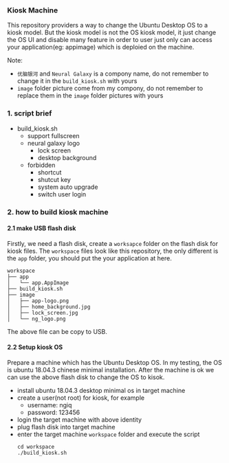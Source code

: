### Kiosk Machine

This repository providers a way to change the Ubuntu Desktop OS to a kiosk model. But the kiosk model is not the OS kiosk model, it just change the OS UI and disable many feature in order to user just only can access your application(eg: appimage) which is deploied on the machine. 

Note:
- `优脑银河` and `Neural Galaxy` is a compony name, do not remember to change it in the `build_kiosk.sh` with yours
- `image` folder picture come from my compony, do not remember to replace them in the `image` folder pictures with yours

### 1. script brief
- build_kiosk.sh
  - support fullscreen
  - neural galaxy logo
    - lock screen
    - desktop background
  - forbidden
    - shortcut
    - shutcut key
    - system auto upgrade
    - switch user login

### 2. how to build kiosk machine
#### 2.1 make USB flash disk

Firstly, we need a flash disk, create a `worksapce` folder on the flash disk for kiosk files. The `workspace` files look like this repository, the only different is the `app` folder, you should put the your application at here.

```
workspace
├── app
│   └── app.AppImage
├── build_kiosk.sh
├── image
│   ├── app-logo.png
│   ├── home_background.jpg
│   ├── lock_screen.jpg
│   └── ng_logo.png
```
The above file can be copy to USB.
#### 2.2 Setup kiosk OS

Prepare a machine which has the Ubuntu Desktop OS. In my testing, the OS is ubuntu 18.04.3 chinese minimal installation. After the machine is ok we can use the above flash disk to change the OS to kisok.

- install ubuntu 18.04.3 desktop minimal os in target machine
- create a user(not root) for kiosk, for example
  - username: ngiq
  - password:  123456
- login the target machine with above identity
- plug flash disk into target machine
- enter the target machine `workspace` folder and execute the script
  ```
  cd workspace
  ./build_kiosk.sh
  ```